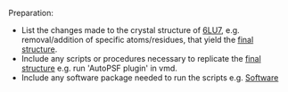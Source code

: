Preparation:
- List the changes made to the crystal structure of [6LU7](Initial/6lu7.rcsb.pdb), e.g. removal/addition of specific atoms/residues, that yield the [final structure](Final/6lu7.autopsf.pdb).
- Include any scripts or procedures necessary to replicate the [final structure](Final/6lu7.autopsf.pdb) e.g. run 'AutoPSF plugin' in vmd.
- Include any software package needed to run the scripts e.g. [Software](Software.md)

